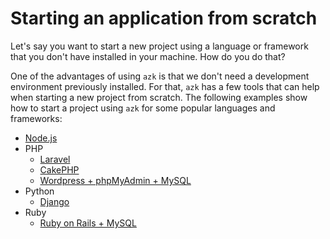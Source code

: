 # Starting an application from scratch

Let's say you want to start a new project using a language or framework that you don't have installed in your machine. How do you do that?

One of the advantages of using `azk` is that we don't need a development environment previously installed. For that, `azk` has a few tools that can help when starting a new project from scratch. The following examples show how to start a project using `azk` for some popular languages and frameworks:

- [Node.js](nodejs.md)
- PHP
  - [Laravel](php-laravel.md)
  - [CakePHP](php-cakephp.md)
  - [Wordpress + phpMyAdmin + MySQL](php-wordpress-phpmyadmin.md)
- Python
  - [Django](python-django.html#python-with-django)
- Ruby
  - [Ruby on Rails + MySQL](ruby-rails.md)
